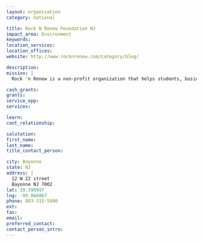 ```yaml
---
layout: organization
category: national

title: Rock N Renew Foundation NJ
impact_area: Environment
keywords: 
location_services: 
location_offices: 
website: http://www.rocknrenew.com/category/blog/

description: 
mission: |
  Rock 'n Renew is a non-profit organization that helps students, businesses, activists, artists, and musicians live and act in sustainable ways. Recognizing the connection between the health of culture and the health of the planet, we use music, art and science to generate excitement about green solutions as we custom-design eco-blueprints for schools, businesses, and communities.

cash_grants: 
grants: 
service_opp: 
services: 

learn: 
cont_relationship: 

salutation: 
first_name: 
last_name: 
title_contact_person: 

city: Bayonne
state: NJ
address: |
  12 W 22 street  
  Bayonne NJ 7002
lat: 39.390897
lng: -99.066067
phone: 803-315-5400
ext: 
fax: 
email: 
preferred_contact: 
contact_person_intro: 
---
```

